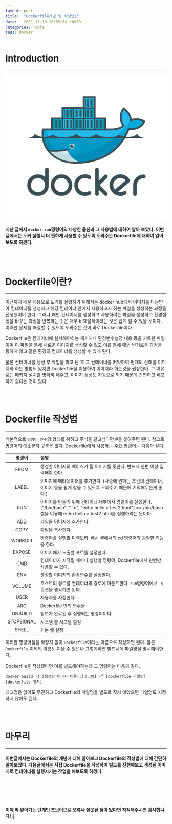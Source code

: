 ```yaml
---
layout: post
title:  "Dockerfile개념 및 작성법1"
date:   2021-11-19 10:55:18 +0900
categories: Tools
tags: Docker
---
```

# Introduction
<hr>

![소개 글 이미지](/img/tools/Docker/docker-logo.png)
>
#### 지난 글에서 `docker run`명령어의 다양한 옵션과 그 사용법에 대하여 알아 보았다. 이번 글에서는 도커 실행시 더 편하게 사용할 수 있도록 도와주는 Dockerfile에 대하여 알아보도록 하겠다.

<br>
<br>



# Dockerfile이란?
<hr>

이전까지 배운 내용으로 도커를 실행하기 위해서는 docker hub에서 이미지를 다운받아 컨테이너를 생성하고 해당 컨테이너 안에서 사용하고자 하는 파일을 생성하는 과정을 진행했어야 한다. 그러나 매번 컨테이너를 생성하고 사용하려는 파일을 생성하고 환경설정을 바꾸는 과정을 반복하는 것은 매우 비효율적이라는 것은 쉽게 알 수 있을 것이다. 이러한 문제를 해결할 수 있도록 도와주는 것이 바로 Dockerfile이다.

Dockerfile은 컨테이너에 설치해야하는 패키지나 환경변수설정 내용 등을 기록한 파일이며 이 파일을 통해 새로운 이미지를 생성할 수 있고 이를 통해 매번 번거로운 과정을 통하지 않고 같은 환경의 컨테이너를 생성할 수 있게 된다.

물론 컨테이너를 생성 후 작업을 하고 난 후 그 컨테이너를 커밋하여 현재의 상태를 이미지화 하는 방법도 있지만 Dockerfile을 이용하여 이미지화 하는것을 권장한다. 그 이유로는 패키지 설치를 명확히 해주고, 이미지 생성도 자동으로 되기 때문에 간편하고 베포하기 쉽다는 것이 있다.

<br>
<br>

# Dockerfile 작성법
<hr>

기본적으로 `명령어 인수`의 형태를 취하고 주석을 달고싶다면 #을 붙여주면 된다. 참고로 명령어의 대소문자 구분은 없다.
Dockerfile에서 사용하는 주요 명령어는 다음과 같다.

|명령어|설명|
|:---:|:---|
|FROM|생성할 이미지의 베이스가 될 이미지를 뜻한다. 반드시 한번 이상 입력해야 한다.|
|LABEL|이미지에 메타데이터를 추가한다. (나중에 원하는 조건의 컨테이너, 이미지 등을 쉽게 찾을 수 있도록 도와주기 때문에 기억해두는게 좋다.)|
|RUN|이미지를 만들기 위해 컨테이너 내부에서 명령어를 실행힌다. ["/bin/bash", "-c", "echo hello > test2.html"] => /bin/bash 셸을 이용해 echo hello > test2.html를 실행하라는 뜻이다.|
|ADD|파일을 이미지에 추가한다.|
|COPY|파일을 복사한다.|
|WORKDIR|명령어를 실행할 디렉토리. 배시 셸에서의 cd 명령어와 동일한 기능을 한다.|
|EXPOSE|이미지에서 노출할 포트를 설정한다.|
|CMD|컨테이너가 시작될 때마다 실행할 명령어. Dockerfile에서 한번만 사용할 수 있다.|
|ENV|생성할 이미지의 환경변수를 설정한다.|
|VOLUME|호스트의 경로를 컨테이너의 경로에 마운트한다. `run`명령어에서 `-v`옵션을 생각하면 된다.|
|USER|사용자를 지정한다.|
|ARG|Dockerfile 안의 변수들|
|ONBUILD|빌드가 완료된 후 실행되는 명령어이다.|
|STOPSIGNAL|시스템 콜 시그널 설정|
|SHELL|기본 쉘 설정|

이러한 명령어들을 확장자 없이 `Dockerfile`이라는 이름으로 작성하면 된다. 물론 `Dockerfile` 이외의 이름도 지을 수 있으나 그렇게하면 빌드시에 파일명을 명시해야한다.

Dockerfile을 작성했다면 이를 빌드해야하는데 그 명령어는 다음과 같다.

`docker build -t [생성할 이미지 이름]:[태그명] -f [dockerfile 파일명] [dockerfile 위치]`

태그명은 없어도 무관하고 Dockerfile의 파일명을 별도로 짓지 않았으면 파일명도 지정하지 않아도 된다.

<br>
<br>



# 마무리
<hr>

#### 이번글에서는 Dockerfile의 개념에 대해 알아보고 Dockerfile의 작성법에 대해 간단히 알아보았다. 다음글에서는 직접 Dockerfile을 작성하여 빌드를 진행해보고 생성된 이미지로 컨테이너를 실행시키는 작업을 해보도록 하겠다.



<br>
<br>
<br>
<br>






**이제 막 알아가는 단계인 초보이므로 오류나 잘못된 점이 있다면 지적해주시면 감사합니다! 🥰**
